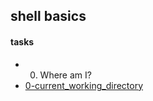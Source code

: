 ## shell basics

#### tasks
- 0. Where am I? 
- [0-current_working_directory](0-current_working_directory)
